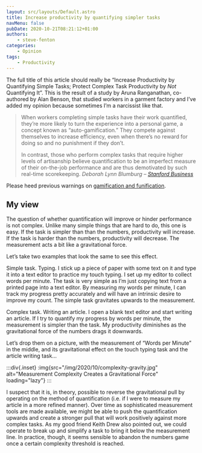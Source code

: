```yaml
---
layout: src/layouts/Default.astro
title: Increase productivity by quantifying simpler tasks
navMenu: false
pubDate: 2020-10-21T08:21:12+01:00
authors:
    - steve-fenton
categories:
    - Opinion
tags:
    - Productivity
---
```


The full title of this article should really be “Increase Productivity by Quantifying Simple Tasks; Protect Complex Task Productivity by *Not* Quantifying It”. This is the result of a study by Aruna Ranganathan, co-authored by Alan Benson, that studied workers in a garment factory and I’ve added my opinion because sometimes I’m a narcissist like that.

> When workers completing simple tasks have their work quantified, they’re more likely to turn the experience into a personal game, a concept known as “auto-gamification.” They compete against themselves to increase efficiency, even when there’s no reward for doing so and no punishment if they don’t.
> 
> In contrast, those who perform complex tasks that require higher levels of artisanship believe quantification to be an imperfect measure of their on-the-job performance and are thus demotivated by such real-time scorekeeping. <cite>Deborah Lynn Blumburg – [Stanford Business](https://www.gsb.stanford.edu/insights/good-bad-measuring-worker-output-real-time)</cite>

Please heed previous warnings on [gamification and funification](/blog/2015/09/gamification-is-either-infantile-or-manipulative/).

## My view

The question of whether quantification will improve or hinder performance is not complex. Unlike many simple things that are hard to do, this one is easy. If the task is simpler than than the numbers, productivity will increase. If the task is harder than the numbers, productivity will decrease. The measurement acts a bit like a gravitational force.

Let’s take two examples that look the same to see this effect.

Simple task. Typing. I stick up a piece of paper with some text on it and type it into a text editor to practice my touch typing. I set up my editor to collect words per minute. The task is very simple as I’m just copying text from a printed page into a text editor. By measuring my words per minute, I can track my progress pretty accurately and will have an intrinsic desire to improve my count. The simple task gravitates upwards to the measurement.

Complex task. Writing an article. I open a blank text editor and start writing an article. If I try to quantify my progress by words per minute, the measurement is simpler than the task. My productivity diminishes as the gravitational force of the numbers drags it downwards.

Let’s drop them on a picture, with the measurement of “Words per Minute” in the middle, and its gravitational effect on the touch typing task and the article writing task…

:::div{.inset}
:img{src="/img/2020/10/complexity-gravity.jpg" alt="Measurement Complexity Creates a Gravitational Force" loading="lazy"}
:::

I suspect that it is, in theory, possible to reverse the gravitational pull by operating on the method of quantification (i.e. if I were to measure my article in a more refined manner). Over time as sophisticated measurement tools are made available, we might be able to push the quantification upwards and create a stronger pull that will work positively against more complex tasks. As my good friend Keith Drew also pointed out, we could operate to break up and simplify a task to bring it below the measurement line. In practice, though, it seems sensible to abandon the numbers game once a certain complexity threshold is reached.